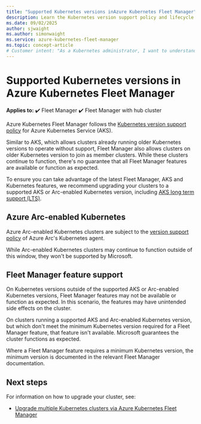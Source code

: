 ```yaml
---
title: "Supported Kubernetes versions inAzure Kubernetes Fleet Manager"
description: Learn the Kubernetes version support policy and lifecycle of clusters in Azure Kubernetes Fleet Manager.
ms.date: 09/02/2025
author: sjwaight
ms.author: simonwaight
ms.service: azure-kubernetes-fleet-manager
ms.topic: concept-article
# Customer intent: "As a Kubernetes administrator, I want to understand the supported Kubernetes version lifecycle in Azure Kubernetes Fleet Manager, so that I can ensure my clusters remain compliant, up-to-date and can use new features."
---
```


# Supported Kubernetes versions in Azure Kubernetes Fleet Manager

**Applies to:** :heavy_check_mark: Fleet Manager :heavy_check_mark: Fleet Manager with hub cluster

Azure Kubernetes Fleet Manager follows the [Kubernetes version support policy][aks-version-policy] for Azure Kubernetes Service (AKS).

Similar to AKS, which allows clusters already running older Kubernetes versions to operate without support, Fleet Manager also allows clusters on older Kubernetes version to join as member clusters. While these clusters continue to function, there's no guarantee that all Fleet Manager features are available or function as expected.

To ensure you can take advantage of the latest Fleet Manager, AKS and Kubernetes features, we recommend upgrading your clusters to a supported AKS or Arc-enabled Kubernetes version, including [AKS long term support (LTS)][aks-version-policy-lts].

## Azure Arc-enabled Kubernetes

Azure Arc-enabled Kubernetes clusters are subject to the [version support policy][arc-version-policy] of Azure Arc's Kubernetes agent.

While Arc-enabled Kubernetes clusters may continue to function outside of this window, they won't be supported by Microsoft.

## Fleet Manager feature support

On Kubernetes versions outside of the supported AKS or Arc-enabled Kubernetes versions, Fleet Manager features may not be available or function as expected. In this scenario, the features may have unintended side effects on the cluster.

On clusters running a supported AKS and Arc-enabled Kubernetes version, but which don't meet the minimum Kubernetes version required for a Fleet Manager feature, that feature isn't available.  Microsoft guarantees the cluster functions as expected.

Where a Fleet Manager feature requires a minimum Kubernetes version, the minimum version is documented in the relevant Fleet Manager documentation.

## Next steps

For information on how to upgrade your cluster, see:
- [Upgrade multiple Kubernetes clusters via Azure Kubernetes Fleet Manager][fleet-multi-cluster-upgrade]

<!-- LINKS - Internal -->
[arc-version-policy]: /azure/azure-arc/kubernetes/agent-upgrade#version-support-policy
[aks-version-policy]: ../aks/supported-kubernetes-versions.md
[aks-version-policy-lts]: ../aks/supported-kubernetes-versions.md#long-term-support-lts
[fleet-multi-cluster-upgrade]: ./update-orchestration.md

